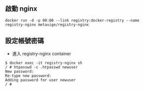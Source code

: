
## 啟動 nginx

```
docker run -d -p 80:80 --link registry:docker-registry --name registry-nginx metavige/registry-nginx
```

## 設定帳號密碼

- 進入 registry-nginx container

```
$ docker exec -it registry-nginx sh
/ # htpasswd -c .htpasswd newuser
New password:
Re-type new password:
Adding password for user newuser
/ #
``` 

